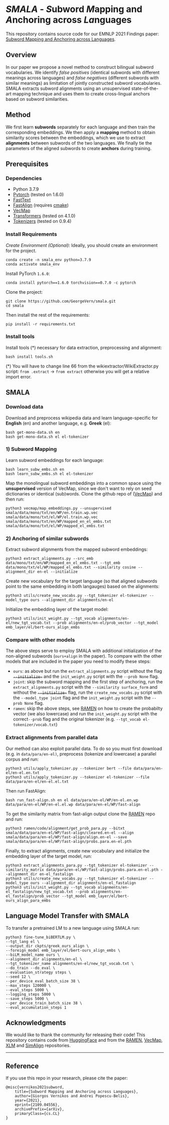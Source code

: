 # *SMALA* - *S*ubword *M*apping and *A*nchoring across *La*nguages
This repository contains source code for our EMNLP 2021 Findings paper: [Subword Mapping and Anchoring across Languages](https://arxiv.org/abs/2109.04556v1).

## Overview
In our paper we propose a novel method to construct bilingual subword vocabularies. We identify _false positives_ (identical subwords with different meanings across languages) and _false negatives_ (different subwords with similar meanings) as limitation of jointly constructed subword vocabularies. SMALA extracts subword alignments using an unsupervised state-of-the-art mapping technique and uses them to create cross-lingual anchors based on subword similarities.

## Method
We first learn **subwords** separately for each language and then train the corresponding embeddings. We then apply a **mapping** method to obtain similarity scores between the embeddings, which we use to extract **alignments** between subwords of the two languages. We finally tie the parameters of the aligned subwords to create **anchors** during training. 

<!-- SMALA  outperforms current methods for joint construction of multilingual subword vocabulariesin cases where there is no cross-lingual signal, such as zero-shot transfer to an unseen language (XNLI) only by sharing subword embeddings. When cross-lingual supervision is available, SMALA is a viable alternative to create shared bilingual vocabularies. -->

## Prerequisites
### Dependencies
* Python 3.7.9
* [Pytorch](https://pytorch.org/) (tested on 1.6.0)
* [FastText](https://github.com/facebookresearch/fastText)
* [FastAlign](https://github.com/clab/fast_align) (requires [cmake](https://cmake.org/install/))
* [VecMap](https://github.com/artetxem/vecmap)
* [Transformers](https://huggingface.co/transformers/) (tested on 4.1.0)
* [Tokenizers](https://github.com/huggingface/tokenizers) (tested on 0.9.4)


### Install Requirements
*Create Environment (Optional):* Ideally, you should create an environment for the project.

    conda create -n smala_env python=3.7.9
    conda activate smala_env
Install PyTorch `1.6.0`:

    conda install pytorch==1.6.0 torchvision==0.7.0 -c pytorch
    
Clone the project:

```
git clone https://github.com/GeorgeVern/smala.git
cd smala
```

Then install the rest of the requirements:

    pip install -r requirements.txt

### Install tools
Install tools (*) necessary for data extraction, preprocessing and alignment:
    
    bash install tools.sh

(*) You will have to change line 66 from the wikiextractor/WikiExtractor.py script: `from .extract` -> `from extract` otherwise you will get a relative import error.

## SMALA
### Download data
Download and preprocess wikipedia data and learn language-specific for **English** (en) and another language, e.g. **Greek** (el):
    
    bash get-mono-data.sh en
    bash get-mono-data.sh el el-tokenizer
    
### 1) Subword Mapping
Learn subword embeddings for each language:
    
    bash learn_subw_embs.sh en
    bash learn_subw_embs.sh el el-tokenizer

Map the monolingual subword embeddings into a common space using the **unsupervised** version of  VecMap, since we don't want to rely on seed dictionaries or identical (sub)words. Clone the github repo of ([VecMap](https://github.com/artetxem/vecmap)) and then run:

```
python3 vecmap/map_embeddings.py --unsupervised smala/data/mono/txt/en/WP/en.train.wp.vec smala/data/mono/txt/el/WP/el.train.wp.vec smala/data/mono/txt/en/WP/mapped_en_el_embs.txt smala/data/mono/txt/el/WP/mapped_el_embs.txt
```
### 2) Anchoring of similar subwords
Extract subword alignments from the mapped subword embeddings:

    python3 extract_alignments.py --src_emb data/mono/txt/en/WP/mapped_en_el_embs.txt --tgt_emb  data/mono/txt/el/WP/mapped_el_embs.txt --similarity cosine --alignment_dir en-el --initialize
    
Create new vocabulary for the target language (so that aligned subwords point to the same embedding in both langauges) based on the alignments:

    python3 utils/create_new_vocabs.py --tgt_tokenizer el-tokenizer --model_type ours --alignment_dir alignments/en-el
    
Initialize the embedding layer of the target model:

    python3 utils/init_weight.py --tgt_vocab alignments/en-el/new_tgt_vocab.txt --prob alignments/en-el/prob_vector --tgt_model emb_layer/el/bert-ours_align_embs

### Compare with other models
The above steps serve to employ SMALA with additional initialization of the non-aligned subwords (`ours+align` in the paper). To compare with the other models that are included in the paper you need to modify these steps:
* `ours`: as above but run the `extract_alignments.py` script without the flag ~~`--initialize~`~~ and the `init_weight.py` script with the `--prob None` flag. 
* `joint`: skip the subword mapping and the first step of anchoring, run the `extract_alignments.py` script with the `--similarity surface_form` and without the  ~~`--initialize~`~~ flag, run the `create_new_vocabs.py` script with the `--model_type joint` flag and the `init_weight.py` script with the `--prob None` flag.
* `ramen`: skip the above steps, see [RAMEN](https://github.com/alexa/ramen) on how to create the probabilty vector (we also lowercase) and run the `init_weight.py` script with the correct`--prob` flag and the original tokenizer (e.g. `--tgt_vocab el-tokenizer/vocab.txt`)

### Extract alignments from parallel data
Our method can also exploit parallel data. To do so you must first download (e.g. in `data/para/en-el)`, preprocess (tokenize and lowercase) a parallel corpus and run:

    python3 utils/apply_tokenizer.py --tokenizer bert --file data/para/en-el/en-el.en.txt
    python3 utils/apply_tokenizer.py --tokenizer el-tokenizer --file data/para/en-el/en-el.el.txt

Then run FastAlign:
    
    bash run_fast-align.sh en el data/para/en-el/WP/en-el.en.wp data/para/en-el/WP/en-el.el.wp data/para/en-el/WP/fast-align
    
To get the similarity matrix from fast-align output clone the [RAMEN](https://github.com/alexa/ramen) repo and run:

    python3 ramen/code/alignment/get_prob_para.py --bitxt smala/data/para/en-el/WP/fast-align/cleared.en-el --align smala/data/para/en-el/WP/fast-align/align.en-el --save smala/data/para/en-el/WP/fast-align/probs.para.en-el.pth
    
Finally, to extract alignments, create new vocabulary and initialize the embedding layer of the target model, run:

    python3 extract_alignments_para.py --tgt_tokenizer el-tokenizer --similarity_matrix data/para/en-el/WP/fast-align/probs.para.en-el.pth --alignment_dir en-el_fastalign
    python3 utils/create_new_vocabs.py --tgt_tokenizer el-tokenizer --model_type ours --alignment_dir alignments/en-el_fastalign
    python3 utils/init_weight.py --tgt_vocab alignments/en-el_fastalign/new_tgt_vocab.txt --prob alignments/en-el_fastalign/prob_vector --tgt_model emb_layer/el/bert-ours_align_para_embs



## Language Model Transfer with SMALA
To transfer a pretrained LM to a new language using SMALA run:

    python3 fine-tune_biBERTLM.py \
    --tgt_lang el \
    --output_dir ckpts/greek_ours_align \
    --foreign_model emb_layer/el/bert-ours_align_embs \
    --biLM_model_name ours \
    --alignment_dir alignments/en-el \
    --tgt_tokenizer_name alignments/en-el/new_tgt_vocab.txt \
    --do_train --do_eval \
    --evaluation_strategy steps \
    --seed 12 \
    --per_device_eval_batch_size 38 \
    --max_steps 120000 \
    --eval_steps 5000 \
    --logging_steps 5000 \
    --save_steps 5000 \
    --per_device_train_batch_size 38 \
    --eval_accumulation_steps 1


## Acknowledgments

We would like to thank the community for releasing their code! This repository contains code from [HuggingFace](https://github.com/huggingface/transformers) and from the [RAMEN](https://github.com/alexa/ramen), [VecMap](https://github.com/artetxem/vecmap), [XLM](https://github.com/facebookresearch/XLM) and [SimAlign](https://github.com/cisnlp/simalign) repositories.

---
## Reference
If you use this repo in your research, please cite the paper:

    @misc{vernikos2021subword,
        title={Subword Mapping and Anchoring across Languages},
        author={Giorgos Vernikos and Andrei Popescu-Belis},
        year={2021},
        eprint={2109.04556},
        archivePrefix={arXiv},
        primaryClass={cs.CL}
    }
